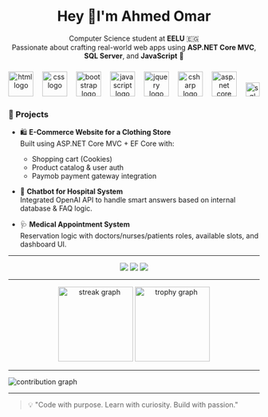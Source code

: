 <h1 align="center">Hey 👋I'm Ahmed Omar</h1>

<p align="center">
  Computer Science student at <b>EELU</b> 🇪🇬 <br>
  Passionate about crafting real-world web apps using <b>ASP.NET Core MVC</b>, <b>SQL Server</b>, and <b>JavaScript</b> 🧠  
</p>

###

<div align="center">
  <img src="https://skillicons.dev/icons?i=html" height="50" alt="html logo" />
  <img width="10" />
  <img src="https://skillicons.dev/icons?i=css" height="50" alt="css logo" />
  <img width="10" />
  <img src="https://skillicons.dev/icons?i=bootstrap" height="50" alt="bootstrap logo" />
  <img width="10" />
  <img src="https://skillicons.dev/icons?i=js" height="50" alt="javascript logo" />
  <img width="10" />
  <img src="https://skillicons.dev/icons?i=jquery" height="50" alt="jquery logo" />
  <img width="10" />
  <img src="https://skillicons.dev/icons?i=cs" height="50" alt="csharp logo" />
  <img width="10" />
  <img src="https://skillicons.dev/icons?i=dotnet" height="50" alt="asp.net core logo" />
  <img width="10" />
  <img src="https://img.shields.io/badge/SQL%20Server-CC2927?style=for-the-badge&logo=microsoftsqlserver&logoColor=white" height="28" alt="sql server" />
</div>

###

### 🚀 Projects

- 🛍️ **E-Commerce Website for a Clothing Store**  
  Built using ASP.NET Core MVC + EF Core with:
  - Shopping cart (Cookies)
  - Product catalog & user auth
  - Paymob payment gateway integration

- 🤖 **Chatbot for Hospital System**  
  Integrated OpenAI API to handle smart answers based on internal database & FAQ logic.

- 🩺 **Medical Appointment System**  
  Reservation logic with doctors/nurses/patients roles, available slots, and dashboard UI.

---

<div align="center">
  <img src="https://img.shields.io/badge/LinkedIn-blue?logo=linkedin&style=for-the-badge" />
  <img src="https://img.shields.io/badge/Email-red?logo=gmail&style=for-the-badge" />
  <img src="https://img.shields.io/badge/GitHub-black?logo=github&style=for-the-badge" />
</div>

---

<div align="center">
  <img src="https://streak-stats.demolab.com?user=YOUR_GITHUB_USERNAME&theme=dracula&hide_border=false&border_radius=5" height="150" alt="streak graph" />
  <img src="https://github-profile-trophy.vercel.app/?username=YOUR_GITHUB_USERNAME&theme=dracula&row=1&column=6" height="150" alt="trophy graph" />
</div>

---

<picture>
  <source media="(prefers-color-scheme: dark)" srcset="https://raw.githubusercontent.com/YOUR_GITHUB_USERNAME/YOUR_GITHUB_USERNAME/output/pacman-contribution-graph-dark.svg">
  <source media="(prefers-color-scheme: light)" srcset="https://raw.githubusercontent.com/YOUR_GITHUB_USERNAME/YOUR_GITHUB_USERNAME/output/pacman-contribution-graph.svg">
  <img alt="contribution graph" src="https://raw.githubusercontent.com/YOUR_GITHUB_USERNAME/YOUR_GITHUB_USERNAME/output/pacman-contribution-graph.svg">
</picture>

---

> 💡 "Code with purpose. Learn with curiosity. Build with passion."
